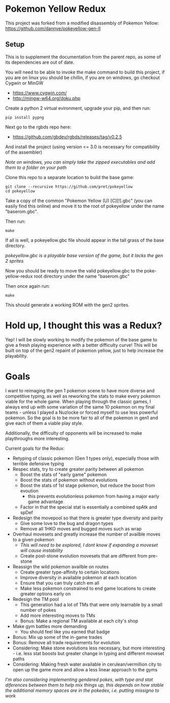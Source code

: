# Pokemon Yellow Redux

This project was forked from a modified disassembly of Pokemon Yellow:
https://github.com/dannye/pokeyellow-gen-II

## Setup

This is to supplement the documentation from the parent repo, as some of its dependencies are 
out of date.

You will need to be able to invoke the make command to build this project, if you are on linux 
you should be chillin, if you are on windows, go checkout Cygwin or MinGW

* https://www.cygwin.com/
* http://mingw-w64.org/doku.php

Create a python 2 virtual evironment, upgrade your pip, and then run:
    
    pip install pypng

Next go to the rgbds repo here:

* https://github.com/gbdev/rgbds/releases/tag/v0.2.5

And install the project (using version <= 3.0 is necessary for compatibility of the assembler)

*Note on windows, you can simply take the zipped executables and add them to a folder on your path*

Clone this repo to a separate location to build the base game:

    git clone --recursive https://github.com/pret/pokeyellow
    cd pokeyellow

Take a copy of the common "Pokemon Yellow (U) [C][!].gbc" (you can easily find this online) 
and move it to the root of pokeyellow under the name "baserom.gbc".

Then run:

    make


If all is well, a pokeyellow.gbc file should appear in the tall grass of the base directory.

*pokeyellow.gbc is a playable base version of the game, but it lacks the gen 2 sprites*

Now you should be ready to move the valid pokeyellow.gbc to the poke-yellow-redux root 
directory under the name "baserom.gbc"

Then once again run:

    make

This should generate a working ROM with the gen2 sprites. 

# Hold up, I thought this was a Redux?

Yep! I will be slowly working to modify the pokemon of the base game to give a fresh playing 
experience with a better difficulty curve! This will be built on top of the gen2 repaint of 
pokemon yellow, just to help increase the playability. 

# Goals

I want to reimaging the gen 1 pokemon scene to have more diverse and competitive typing, as well 
as reworking the stats to make every pokemon viable for the whole game. When playing through the 
classic games, I always end up with some variation of the same 10 pokemon on my final teams - 
unless I played a Nuzlocke or forced myself to use less powerful pokemon. So the goal is to be 
more fair to all of the pokemon in gen1 and give each of them a viable play style. 

Additionally, the difficulty of opponents will be increased to make playthroughs more interesting. 

Current goals for the Redux:

* Retyping of classic pokemon (Gen 1 types only), especially those with terrible defensive typing
* Respec stats, try to create greater parity between all pokemon
    * Boost the stats of "early game" pokemon
    * Boost the stats of pokemon without evolutions
    * Boost the stats of 1st stage pokemon, but reduce the boost from evoution
        - this prevents evolutionless pokemon from having a major early game advantage
    * Factor in that the special stat is essentially a combined spAtk and spDef
* Redesign the movepool so that there is greater type diversity and parity 
    * Give some love to the bug and dragon types
    * Remove all 1HKO moves and bugged moves such as wrap
* Overhaul movesets and greatly increase the number of availble moves to a given pokemon 
    * *This will need to be explored, I dont know if expanding a moveset will cause instability*
    * Create post-stone evolution movesets that are different from pre-stone
* Reassign the wild pokemon availble on routes
    * Create greater type-affinity to certain locations
    * Improve diversity in available pokemon at each location
    * Ensure that you can truly catch em all
    * Make less pokemon constrained to end game locations to create greater options early on
* Redesign the TM pool
    * This generation had a lot of TMs that were only learnable by a small number of pokes
    * Add more interesting moves to TMs
    * Bonus: Make a regional TM available at each city's shop
* Make gym battles more demanding
    * You should feel like you earned that badge
* Bonus: Mix up some of the in-game trades
* Bonus: Remove all trade requirements for evolution
* Considering: Make stone evolutions less necessary, but more interesting - i.e. less stat boosts 
but greater change in typing and different moveset paths
* Considering: Making fresh water available in cerulean/vermillion city to open up the game more 
and allow a less linear approach to the gyms

*I'm also considering implementing gendered pokes, with type and stat diferences between them to*
*help mix things up, this depends on how stable the additional memory spaces are in the pokedex,*
*i.e. putting missigno to work*
